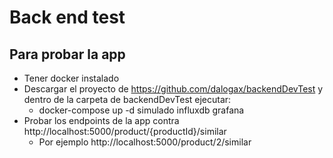 
# Back end test

## Para probar la app

* Tener docker instalado
* Descargar el proyecto de https://github.com/dalogax/backendDevTest y dentro de la carpeta de backendDevTest ejecutar:
  * docker-compose up -d simulado influxdb grafana
* Probar los endpoints de la app contra http://localhost:5000/product/{productId}/similar
  * Por ejemplo http://localhost:5000/product/2/similar